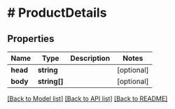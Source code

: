 # # ProductDetails

## Properties

Name | Type | Description | Notes
------------ | ------------- | ------------- | -------------
**head** | **string** |  | [optional]
**body** | **string[]** |  | [optional]

[[Back to Model list]](../../README.md#models) [[Back to API list]](../../README.md#endpoints) [[Back to README]](../../README.md)
